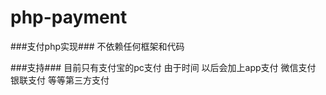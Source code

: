 # php-payment

###支付php实现### 
  不依赖任何框架和代码
  
  
###支持###
  目前只有支付宝的pc支付 
  由于时间 以后会加上app支付 微信支付 银联支付 等等第三方支付

